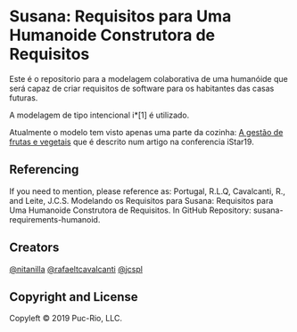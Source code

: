 # Susana: Requisitos para Uma Humanoide Construtora de Requisitos

Este é o repositorio para a modelagem colaborativa de uma humanóide que será capaz de criar requisitos de software para os habitantes das casas futuras.

A modelagem de tipo intencional i*[1] é utilizado. 

Atualmente o modelo tem visto apenas uma parte da cozinha: [A gestão de frutas e vegetais](https://github.com/nitanilla/susana-requirements-humanoid/releases/tag/iStar19) que é descrito num artigo na conferencia iStar19.

## Referencing
If you need to mention, please reference as: 
Portugal, R.L.Q, Cavalcanti, R., and Leite, J.C.S. Modelando os Requisitos para Susana: Requisitos para Uma Humanoide Construtora de Requisitos. In GitHub Repository: susana-requirements-humanoid.

## Creators
[@nitanilla](https://github.com/nitanilla)
[@rafaeltcavalcanti](https://github.com/rafaeltcavalcanti)
[@jcspl](https://github.com/jcspl)

## Copyright and License
Copyleft © 2019 Puc-Rio, LLC.  
